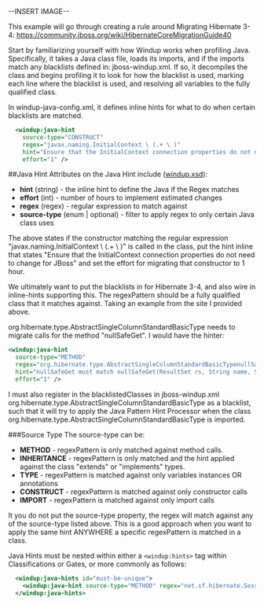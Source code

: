 --INSERT IMAGE--

This example will go through creating a rule around Migrating Hibernate 3-4: https://community.jboss.org/wiki/HibernateCoreMigrationGuide40

Start by familiarizing yourself with how Windup works when profiling Java.  Specifically, it takes a Java class file, loads its imports, and if the imports match any blacklists defined in: jboss-windup.xml.  If so, it decompiles the class and begins profiling it to look for how the blacklist is used, marking each line where the blacklist is used, and resolving all variables to the fully qualified class.

In windup-java-config.xml, it defines inline hints for what to do when certain blacklists are matched.

```xml
  <windup:java-hint 
    source-type="CONSTRUCT" 
    regex="javax.naming.InitialContext \ (.+ \ )" 
    hint="Ensure that the InitialContext connection properties do not need to change for JBoss." 
    effort="1" />
```
##Java Hint
Attributes on the Java Hint include ([windup.xsd](https://github.com/jboss-windup/windup/blob/master/src/main/resources/namespace/windup.xsd)):
* **hint** (string) - the inline hint to define the Java if the Regex matches
* **effort** (int) - number of hours to implement estimated changes
* **regex** (regex) - regular expression to match against
* **source-type** (enum | optional) - filter to apply regex to only certain Java class uses

The above states if the constructor matching the regular expression "javax.naming.InitialContext \\ (.+ \\ )" is called in the class, put the hint inline that states "Ensure that the InitialContext connection properties do not need to change for JBoss" and set the effort for migrating that constructor to 1 hour.

We ultimately want to put the blacklists in for Hibernate 3-4, and also wire in inline-hints supporting this.  The regexPattern should be a fully qualified class that it matches against.  Taking an example from the site I provided above.

org.hibernate.type.AbstractSingleColumnStandardBasicType needs to migrate calls for the method "nullSafeGet".  I would have the hinter:

```xml
<windup:java-hint 
  source-type="METHOD" 
  regex="org.hibernate.type.AbstractSingleColumnStandardBasicTypenullSafeGet \ (.+ \ )" 
  hint="nullSafeGet must match nullSafeGet(ResultSet rs, String name, SessionImplementor session). in Hibernate 4." 
  effort="1" />
```
I must also register in the blacklistedClasses in jboss-windup.xml org.hibernate.type.AbstractSingleColumnStandardBasicType as a blacklist, such that it will try to apply the Java Pattern Hint Processor when the class org.hibernate.type.AbstractSingleColumnStandardBasicType is imported.


###Source Type
The source-type can be:
* **METHOD** - regexPattern is only matched against method calls.
* **INHERITANCE** - regexPattern is only matched and the hint applied against the class "extends" or "implements" types.
* **TYPE** - regexPattern is matched against only variables instances OR annotations
* **CONSTRUCT** - regexPattern is matched against only constructor calls
* **IMPORT** - regexPattern is matched against only import calls

It you do not put the source-type property, the regex will match against any of the source-type listed above.  This is a good approach when you want to apply the same hint ANYWHERE a specific regexPattern is matched in a class.

Java Hints must be nested within either a ```<windup:hints>``` tag within Classifications or Gates, or more commonly as follows:

```xml
  <windup:java-hints id="must-be-unique">
    <windup:java-hint source-type="METHOD" regex="net.sf.hibernate.Session.find" hint="Deprecated by Hibernate 3, moved to org.hibernate.classic -- use createQuery()" effort="2"/>
  </windup:java-hints>